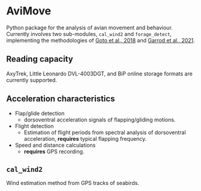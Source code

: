 # AviMove

Python package for the analysis of avian movement and behaviour. Currently involves two sub-modules, `cal_wind2` and `forage_detect`, implementing the methodologies of [Goto et al., 2018](https://www.science.org/doi/10.1126/sciadv.1700097) and [Garrod et al., 2021](https://www.science.org/doi/10.1126/sciadv.1700097).

## Reading capacity

AxyTrek, Little Leonardo DVL-4003DGT, and BiP online storage formats are currently supported.

## Acceleration characteristics

- Flap/glide detection
  - dorsoventral acceleration signals of flapping/gliding motions.
- Flight detection
  - Estimation of flight periods from spectral analysis of dorsoventral acceleration, **requires** typical flapping frequency.
- Speed and distance calculations
  - **requires** GPS recording.

## `cal_wind2`

Wind estimation method from GPS tracks of seabirds.